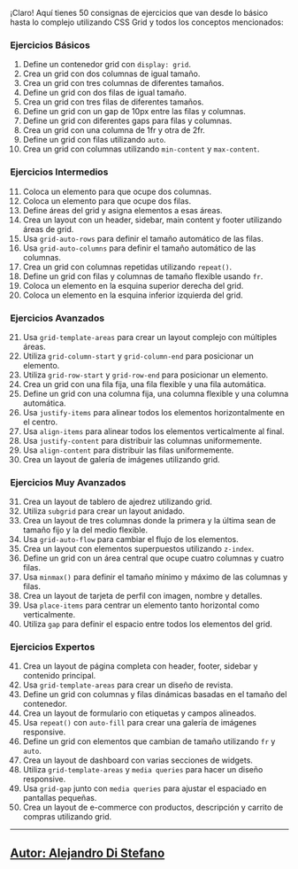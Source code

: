 ¡Claro! Aquí tienes 50 consignas de ejercicios que van desde lo básico hasta lo complejo utilizando CSS Grid y todos los conceptos mencionados:

### Ejercicios Básicos

1. Define un contenedor grid con `display: grid`.
2. Crea un grid con dos columnas de igual tamaño.
3. Crea un grid con tres columnas de diferentes tamaños.
4. Define un grid con dos filas de igual tamaño.
5. Crea un grid con tres filas de diferentes tamaños.
6. Define un grid con un gap de 10px entre las filas y columnas.
7. Define un grid con diferentes gaps para filas y columnas.
8. Crea un grid con una columna de 1fr y otra de 2fr.
9. Define un grid con filas utilizando `auto`.
10. Crea un grid con columnas utilizando `min-content` y `max-content`.

### Ejercicios Intermedios

11. Coloca un elemento para que ocupe dos columnas.
12. Coloca un elemento para que ocupe dos filas.
13. Define áreas del grid y asigna elementos a esas áreas.
14. Crea un layout con un header, sidebar, main content y footer utilizando áreas de grid.
15. Usa `grid-auto-rows` para definir el tamaño automático de las filas.
16. Usa `grid-auto-columns` para definir el tamaño automático de las columnas.
17. Crea un grid con columnas repetidas utilizando `repeat()`.
18. Define un grid con filas y columnas de tamaño flexible usando `fr`.
19. Coloca un elemento en la esquina superior derecha del grid.
20. Coloca un elemento en la esquina inferior izquierda del grid.

### Ejercicios Avanzados

21. Usa `grid-template-areas` para crear un layout complejo con múltiples áreas.
22. Utiliza `grid-column-start` y `grid-column-end` para posicionar un elemento.
23. Utiliza `grid-row-start` y `grid-row-end` para posicionar un elemento.
24. Crea un grid con una fila fija, una fila flexible y una fila automática.
25. Define un grid con una columna fija, una columna flexible y una columna automática.
26. Usa `justify-items` para alinear todos los elementos horizontalmente en el centro.
27. Usa `align-items` para alinear todos los elementos verticalmente al final.
28. Usa `justify-content` para distribuir las columnas uniformemente.
29. Usa `align-content` para distribuir las filas uniformemente.
30. Crea un layout de galería de imágenes utilizando grid.

### Ejercicios Muy Avanzados

31. Crea un layout de tablero de ajedrez utilizando grid.
32. Utiliza `subgrid` para crear un layout anidado.
33. Crea un layout de tres columnas donde la primera y la última sean de tamaño fijo y la del medio flexible.
34. Usa `grid-auto-flow` para cambiar el flujo de los elementos.
35. Crea un layout con elementos superpuestos utilizando `z-index`.
36. Define un grid con un área central que ocupe cuatro columnas y cuatro filas.
37. Usa `minmax()` para definir el tamaño mínimo y máximo de las columnas y filas.
38. Crea un layout de tarjeta de perfil con imagen, nombre y detalles.
39. Usa `place-items` para centrar un elemento tanto horizontal como verticalmente.
40. Utiliza `gap` para definir el espacio entre todos los elementos del grid.

### Ejercicios Expertos

41. Crea un layout de página completa con header, footer, sidebar y contenido principal.
42. Usa `grid-template-areas` para crear un diseño de revista.
43. Define un grid con columnas y filas dinámicas basadas en el tamaño del contenedor.
44. Crea un layout de formulario con etiquetas y campos alineados.
45. Usa `repeat()` con `auto-fill` para crear una galería de imágenes responsive.
46. Define un grid con elementos que cambian de tamaño utilizando `fr` y `auto`.
47. Crea un layout de dashboard con varias secciones de widgets.
48. Utiliza `grid-template-areas` y `media queries` para hacer un diseño responsive.
49. Usa `grid-gap` junto con `media queries` para ajustar el espaciado en pantallas pequeñas.
50. Crea un layout de e-commerce con productos, descripción y carrito de compras utilizando grid.


---

## [Autor: Alejandro Di Stefano](https://github.com/Drako01)
